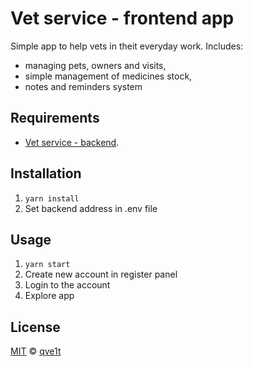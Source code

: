 # Vet service - frontend app

Simple app to help vets in theit everyday work.
Includes:

- managing pets, owners and visits,
- simple management of medicines stock,
- notes and reminders system

## Requirements

- [Vet service - backend](https://github.com/qve1t/vet-service-backend).

## Installation

1. `yarn install`
2. Set backend address in .env file

## Usage

1. `yarn start`
2. Create new account in register panel
3. Login to the account
4. Explore app

## License

[MIT](https://github.com/git/git-scm.com/blob/main/MIT-LICENSE.txt) © [qve1t](https://github.com/qve1t)
